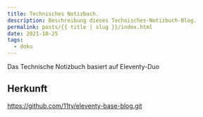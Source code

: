 ```yaml
---
title: Technisches Notizbuch.
description: Beschreibung dieses Technisches-Notizbuch-Blog.
permalink: posts/{{ title | slug }}/index.html
date: 2021-10-25
tags:
  - doku
---
```

Das Technische Notizbuch basiert auf Eleventy-Duo

## Herkunft

 https://github.com/11ty/eleventy-base-blog.git 

